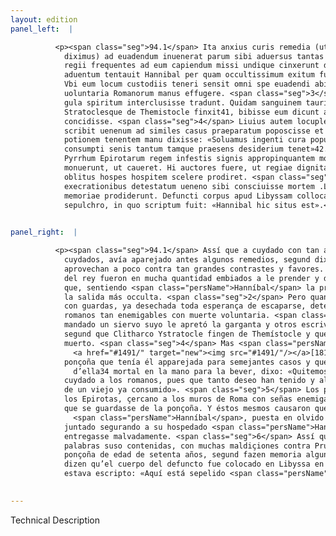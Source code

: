 ```yaml
---
layout: edition
panel_left:  |

          <p><span class="seg">94.1</span> Ita anxius curis remedia (ut supra
            diximus) ad euadendum inuenerat parum sibi aduersus tantas opes profutura. Cum milites
            regii frequentes ad eum capiendum missi undique cinxerunt domum, ad primum eorum
            aduentum tentauit Hannibal per quam occultissimum exitum fugam capessere. <span class="seg">2</span>
            Vbi eum locum custodiis teneri sensit omni spe euadendi abiecta, statuit morte
            uoluntaria Romanorum manus effugere. <span class="seg">3</span> Alii seruum ab eo iussum compressa
            gula spiritum interclusisse tradunt. Quidam sanguinem tauri, sicut Clitarchus
            Stratoclesque de Themistocle finxit41, bibisse eum dicunt atque eo potu mortuum
            concidisse. <span class="seg">4</span> Liuius autem locupletissimus historiae auctor Hannibalem
            scribit uenenum ad similes casus praeparatum poposcisse et pene mortiferam illam
            potionem tenentem manu dixisse: «Soluamus ingenti cura populum Romanum, ubi mortis iam
            consumpti senis tantum tamque praesens desiderium tenet»42. <span class="seg">5</span> Romani patres
            Pyrrhum Epirotarum regem infestis signis appropinquantem moenibus Romanae urbis a ueneno
            monuerunt, ut caueret. Hi auctores fuere, ut regiae dignitatis uinctaeque dextraeque
            oblitus hospes hospitem scelere prodiret. <span class="seg">6</span> His dictis regem Prusiam multis
            execrationibus detestatum ueneno sibi consciuisse mortem .LXX. aetatis anno, ut quidam
            memoriae prodiderunt. Defuncti corpus apud Libyssam collocatum dicunt in lapideo
            sepulchro, in quo scriptum fuit: «Hannibal hic situs est».</p>
        

panel_right:  |

          <p><span class="seg">94.1</span> Assí que a cuydado con tan ansiosos
            cuydados, avía aparejado antes algunos remedios, segund diximos, para se fuyr, que le
            aprovechan a poco contra tan grandes contrastes y favores. Ca los guerreros de la guarda
            del rey fueron en mucha quantidad embiados a le prender y de tal manera çercaron la casa
            que, sentiendo <span class="persName">Hanníbal</span> la primera llegada d’ellos, tentó fuyr por
            la salida más occulta. <span class="seg">2</span> Pero quan conosçió que aquel logar estava occupado
            con guardas, ya desechada toda esperança de escaparse, determinó fuyr las manos de los
            romanos tan enemigables con muerte voluntaria. <span class="seg">3</span> Dizen algunos que por su
            mandado un siervo suyo le apretó la garganta y otros escriven que bevió sangre de toro,
            segund que Clitharco Ystratocle fingen de Themístocle y que con aquel bebraje cayó
            muerto. <span class="seg">4</span> Mas <span class="persName">Livio</span> , muy mucho rico auctor de historia,
              <a href="#1491/" target="new"><img src="#1491/"/></a>[181r,b] escrive que <span class="persName">Hanníbal</span> demandó una
            ponçoña que tenía él apparejada para semejantes casos y que, teniendo el vaso
              d’ella34 mortal en la mano para la bever, dixo: «Quitemos tan grand
            cuydado a los romanos, pues que tanto deseo han tenido y al presente tienen de la muerte
            de un viejo ya consumido». <span class="seg">5</span> Los padres romanos amonestaron a Pyrrho, rey de
            los Epirotas, çercano a los muros de Roma con señas enemigables
            que se guardasse de la ponçoña. Y éstos mesmos causaron que Prusia, huésped de
              <span class="persName">Hanníbal</span>, puesta en olvido la dignidad real y la diestra que avía
            juntado segurando a su hospedado <span class="persName">Hanníbal</span>35 le
            entregasse malvadamente. <span class="seg">6</span> Assí que <span class="persName">Hanníbal</span>, dichas las
            palabras suso contenidas, con muchas maldiçiones contra Prusia, se mató con aquella
            ponçoña de edad de setenta años, segund fazen memoria algunos en sus escripturas. Y
            dizen qu’el cuerpo del defuncto fue colocado en Libyssa en un sepulcro de marmor, en que
            estava escripto: «Aquí está sepelido <span class="persName">Hanníbal</span>».</p>
        

---
```


Technical Description 